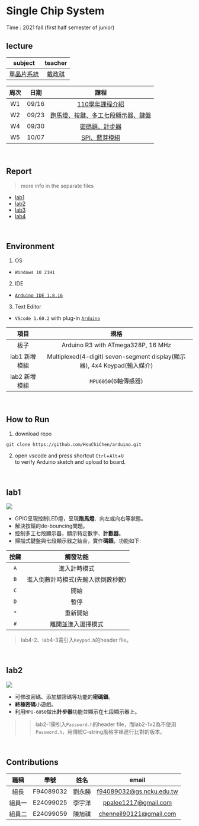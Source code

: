 # Single Chip System
Time : 2021 fall (first half semester of junior)

## lecture

|subject|teacher|
|:-:|:-:|
|[單晶片系統](http://class-qry.acad.ncku.edu.tw/syllabus/online_display.php?syear=0110&sem=1&co_no=E230900&class_code=)|[戴政祺](https://www.ee.ncku.edu.tw/teacher/index2.php?teacher_id=125)|

|周次|日期|課程|
|:-:|:-:|:-:|
|W1|09/16|[110學年課程介紹](https://hackmd.io/@nsyRI3v6SuG6fKQFyi9Ugg/Hy_OTeRWK)|
|W2|09/23|[跑馬燈、按鍵、多工七段顯示器、鍵盤](https://hackmd.io/@Alanzzzz/SJDW5IumK)|
|W4|09/30|[密碼鎖、計步器](https://hackmd.io/@G8HrHAUqQyCt9mHFYW05UA/rJSzxDQ-K#Arduino%E8%AC%9B%E7%BE%A9%EF%BC%9A%E8%A8%88%E6%AD%A5%E5%99%A8)|
|W5|10/07|[SPI、藍芽模組](https://hackmd.io/ms-bSkqzR-CvgJwOowGNmQ?view)|


<br>

## Report
> more info in the separate files
- [lab1](#lab1)
- [lab2](#lab2)
- [lab3](#lab3)
- [lab4](#lab4)

<br>

## Environment
1. OS
- `Windows 10 21H1`
2. IDE
- [`Arduino IDE 1.8.16`](https://www.arduino.cc/en/software)
3. Text Editor
- `VScode 1.60.2` with plug-in  [`Arduino`](https://marketplace.visualstudio.com/items?itemName=vsciot-vscode.vscode-arduino)

|項目|規格|
|:-:|:-:|
|板子|Arduino R3 with ATmega328P, 16 MHz|
|lab1 新增模組|Multiplexed(4-digit) seven-segment display(顯示器), 4x4 Keypad(輸入媒介)|
|lab2 新增模組|`MPU6050`(6軸傳感器)|

<br>

## How to Run
1. download repo
```
git clone https://github.com/HsuChiChen/arduino.git
```
2. open vscode and press shortcut `Ctrl`+`Alt`+`U` <br> to verify Arduino sketch and upload to board.

<br>

## lab1
![](img/lab1.gif)
- GPIO呈現控制LED燈，呈現**跑馬燈**、向左或向右等狀態。
- 解決按鈕的de-bouncing問題。
- 控制多工七段顯示器，顯示特定數字、**計數器**。
- 掃描式鍵盤與七段顯示器之結合，實作**碼錶**，功能如下:

|按鍵|觸發功能|
|:-:|:-:|
|`A`|進入計時模式|
|`B`|進入倒數計時模式(先輸入欲倒數秒數)|
|`C`|開始|
|`D`|暫停|
|`*`|重新開始|
|`#`|離開並進入選擇模式|
> lab4-2、lab4-3需引入`Keypad.h`的header file。

<br>

## lab2
![](img/lab2.gif)
- 可修改密碼、添加驗證碼等功能的**密碼鎖**。
- **終極密碼**小遊戲。
- 利用`MPU-6050`做出**計步器**功能並顯示在七段顯示器上。
> > lab2-1需引入`Password.h`的header file，而lab2-1v2為不使用`Password.h`，用傳統C-string風格字串進行比對的版本。

<br>

## Contributions
|職稱|學號|姓名|email|
|:-:|:-:|:-:|:-:|
|組長   |F94089032|劉永勝|f94089032@gs.ncku.edu.tw|
|組員一 |E24099025|李宇洋|ppalee1217@gmail.com|
|組員二 |E24099059|陳旭祺|chenneil90121@gmail.com|